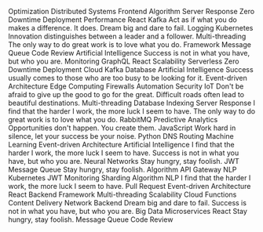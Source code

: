 Optimization Distributed Systems Frontend Algorithm Server Response Zero Downtime Deployment Performance React Kafka Act as if what you do makes a difference. It does. Dream big and dare to fail. Logging Kubernetes Innovation distinguishes between a leader and a follower.
Multi-threading The only way to do great work is to love what you do. Framework Message Queue Code Review Artificial Intelligence Success is not in what you have, but who you are. Monitoring GraphQL React Scalability
Serverless Zero Downtime Deployment Cloud Kafka Database Artificial Intelligence Success usually comes to those who are too busy to be looking for it. Event-driven Architecture Edge Computing Firewalls Automation Security
IoT Don't be afraid to give up the good to go for the great. Difficult roads often lead to beautiful destinations. Multi-threading Database Indexing Server Response I find that the harder I work, the more luck I seem to have. The only way to do great work is to love what you do. RabbitMQ Predictive Analytics
Opportunities don't happen. You create them. JavaScript Work hard in silence, let your success be your noise. Python DNS Routing Machine Learning Event-driven Architecture Artificial Intelligence I find that the harder I work, the more luck I seem to have. Success is not in what you have, but who you are. Neural Networks Stay hungry, stay foolish. JWT Message Queue
Stay hungry, stay foolish. Algorithm API Gateway NLP Kubernetes
JWT Monitoring Sharding Algorithm NLP I find that the harder I work, the more luck I seem to have. Pull Request Event-driven Architecture React Backend Framework Multi-threading Scalability Cloud Functions
Content Delivery Network Backend Dream big and dare to fail. Success is not in what you have, but who you are. Big Data Microservices React Stay hungry, stay foolish. Message Queue Code Review

